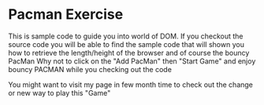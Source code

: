 # Pacman Exercise

This is sample code to guide you into world of DOM. 
If you checkout the source code you will be able to find the sample code that will shown you how to retrieve the length/height of the browser and of course the bouncy PacMan
Why not to click on the "Add PacMan" then "Start Game" and enjoy bouncy PACMAN while you checking out the code 

You might want to visit my page in few month time to check out the change or new way to play this "Game"
